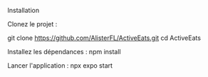 Installation

Clonez le projet :

git clone https://github.com/AlisterFL/ActiveEats.git
cd ActiveEats

Installez les dépendances :
npm install

Lancer l'application :
npx expo start